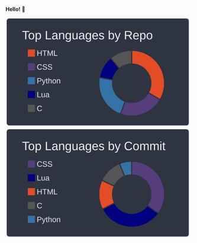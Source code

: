 **Hello!** 👋

[![](https://raw.githubusercontent.com/rixyz/rixyz/master/profile-summary-card-output/nord_dark/1-repos-per-language.svg)](https://github.com/vn7n24fzkq/github-profile-summary-cards) [![](https://raw.githubusercontent.com/rixyz/rixyz/master/profile-summary-card-output/nord_dark/2-most-commit-language.svg)](https://github.com/vn7n24fzkq/github-profile-summary-cards)
